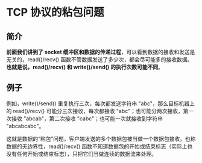 # TCP 协议的粘包问题

## 简介

**前面我们讲到了 socket 缓冲区和数据的传递过程**，可以看到数据的接收和发送是无关的，read()/recv() 函数不管数据发送了多少次，都会尽可能多的接收数据。**也就是说，read()/recv() 和 write()/send() 的执行次数可能不同**。

## 例子

例如，write()/send() 重复执行三次，每次都发送字符串 "abc"，那么目标机器上的 read()/recv() 可能分三次接收，每次都接收 "abc"；也可能分两次接收，第一次接收 "abcab"，第二次接收 "cabc"；也可能一次就接收到字符串 "abcabcabc"。

这就是数据的“粘包”问题，客户端发送的多个数据包被当做一个数据包接收。也称数据的无边界性，read()/recv() 函数不知道数据包的开始或结束标志（实际上也没有任何开始或结束标志），只把它们当做连续的数据流来处理。
